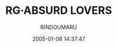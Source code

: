 ---
title: "RG·ABSURD LOVERS"
type: "manga"
layout: "single"
resources:
  - src: "**.jpg"
author: RINDOUMARU
translation: "@祀_沉迷暗表不能自拔"
typesetting: "@狼千月"
date: 2005-01-06 14:37:47
showWordCount: false
---